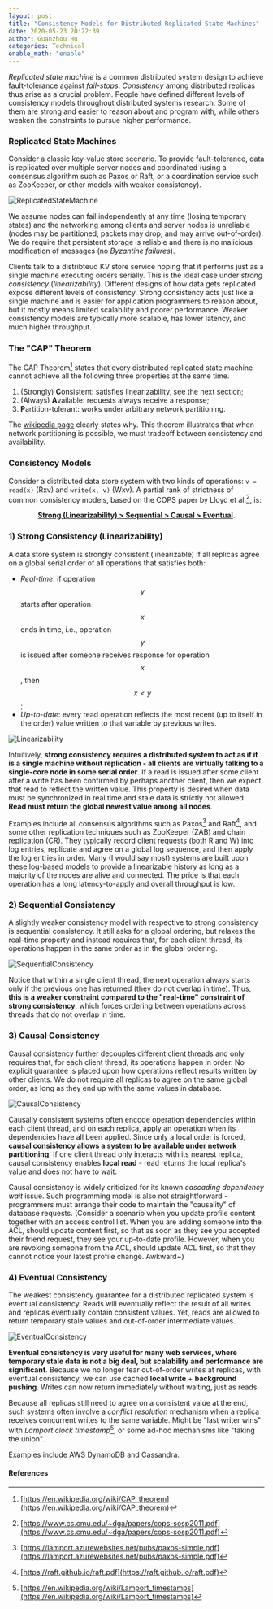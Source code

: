 ```yaml
---
layout: post
title: "Consistency Models for Distributed Replicated State Machines"
date: 2020-05-23 20:22:39
author: Guanzhou Hu
categories: Technical
enable_math: "enable"
---
```


*Replicated state machine* is a common distributed system design to achieve fault-tolerance against *fail-stops*. *Consistency* among distributed replicas thus arise as a crucial problem. People have defined different levels of consistency models throughout distributed systems research. Some of them are strong and easier to reason about and program with, while others weaken the constraints to pursue higher performance.

### Replicated State Machines

Consider a classic key-value store scenario. To provide fault-tolerance, data is replicated over multiple server nodes and coordinated (using a consensus algorithm such as Paxos or Raft, or a coordination service such as ZooKeeper, or other models with weaker consistency).

![ReplicatedStateMachine](/assets/img/replicated-state-machine.png)

We assume nodes can fail independently at any time (losing temporary states) and the networking among clients and server nodes is unreliable (nodes may be partitioned, packets may drop, and may arrive out-of-order). We do require that persistent storage is reliable and there is no malicious modification of messages (no *Byzantine failures*).

Clients talk to a distribteud KV store service hoping that it performs just as a single machine executing orders serially. This is the ideal case under *strong consistency* (*linearizability*). Different designs of how data gets replicated expose different levels of consistency. Strong consistency acts just like a single machine and is easier for application programmers to reason about, but it mostly means limited scalability and poorer performance. Weaker consistency models are typically more scalable, has lower latency, and much higher throughput.

### The "CAP" Theorem

The CAP Theorem[^1] states that every distributed replicated state machine cannot achieve all the following three properties at the same time.

1. (Strongly) **C**onsistent: satisfies linearizability, see the next section;
2. (Always) **A**vailable: requests always receive a response;
3. **P**artition-tolerant: works under arbitrary network partitioning.

The [wikipedia page](https://en.wikipedia.org/wiki/CAP_theorem) clearly states why. This theorem illustrates that when network partitioning is possible, we must tradeoff between consistency and availability.

### Consistency Models

Consider a distributed data store system with two kinds of operations: `v = read(x)` (Rxv) and `write(x, v)` (Wxv). A partial rank of strictness of common consistency models, based on the COPS paper by Lloyd et al.[^2], is:

<p style="text-align: center;"><b><u>Strong (Linearizability) > Sequential > Causal > Eventual</u></b>.</p>

### 1) Strong Consistency (Linearizability)

A data store system is strongly consistent (linearizable) if all replicas agree on a global serial order of all operations that satisfies both:

- *Real-time*: if operation $$y$$ starts after operation $$x$$ ends in time, i.e., operation $$y$$ is issued after someone receives response for operation $$x$$, then $$x < y$$;
- *Up-to-date*: every read operation reflects the most recent (up to itself in the order) value written to that variable by previous writes.

![Linearizability](/assets/img/linearizability-demo.png)

Intuitively, **strong consistency requires a distributed system to act as if it is a single machine without replication - all clients are virtually talking to a single-core node in some serial order**. If a read is issued after some client after a write has been confirmed by perhaps another client, then we expect that read to reflect the written value. This property is desired when data must be synchronized in real time and stale data is strictly not allowed. **Read must return the global newest value among all nodes**.

Examples include all consensus algorithms such as Paxos[^3] and Raft[^4], and some other replication techniques such as ZooKeeper (ZAB) and chain replication (CR). They typically record client requests (both R and W) into log entries, replicate and agree on a global log sequence, and then apply the log entries in order. Many (I would say most) systems are built upon these log-based models to provide a linearizable history as long as a majority of the nodes are alive and connected. The price is that each operation has a long latency-to-apply and overall throughput is low.

### 2) Sequential Consistency

A slightly weaker consistency model with respective to strong consistency is sequential consistency. It still asks for a global ordering, but relaxes the real-time property and instead requires that, for each client thread, its operations happen in the same order as in the global ordering.

![SequentialConsistency](/assets/img/sequential-consistency-demo.png)

Notice that within a single client thread, the next operation always starts only if the previous one has returned (they do not overlap in time). Thus, **this is a weaker constraint compared to the "real-time" constraint of strong consistency**, which forces ordering between operations across threads that do not overlap in time.

### 3) Causal Consistency

Causal consistency further decouples different client threads and only requires that, for each client thread, its operations happen in order. No explicit guarantee is placed upon how operations reflect results written by other clients. We do not require all replicas to agree on the same global order, as long as they end up with the same values in database.

![CausalConsistency](/assets/img/causal-consistency-demo.png)

Causally consistent systems often encode operation dependencies within each client thread, and on each replica, apply an operation when its dependencies have all been applied. Since only a local order is forced, **causal consistency allows a system to be available under network partitioning**. If one client thread only interacts with its nearest replica, causal consistency enables **local read** - read returns the local replica's value and does not have to wait.

Causal consistency is widely criticized for its known *cascading dependency wait* issue. Such programming model is also not straightforward - programmers must arrange their code to maintain the "causality" of database requests. (Consider a scenario when you update profile content together with an access control list. When you are adding someone into the ACL, should update content first, so that as soon as they see you accepted their friend request, they see your up-to-date profile. However, when you are revoking someone from the ACL, should update ACL first, so that they cannot notice your latest profile change. Awkward~)

### 4) Eventual Consistency

The weakest consistency guarantee for a distributed replicated system is eventual consistency. Reads will eventually reflect the result of all writes and replicas eventually contain consistent values. Yet, reads are allowed to return temporary stale values and out-of-order intermediate values.

![EventualConsistency](/assets/img/eventual-consistency-demo.png)

**Eventual consistency is very useful for many web services, where temporary stale data is not a big deal, but scalability and performance are significant**. Because we no longer fear out-of-order writes at replicas, with eventual consistency, we can use cached **local write** + **background pushing**. Writes can now return immediately without waiting, just as reads.

Because all replicas still need to agree on a consistent value at the end, such systems often involve a *conflict resolution* mechanism when a replica receives concurrent writes to the same variable. Might be "last writer wins" with *Lamport clock timestamp*[^5], or some ad-hoc mechanisms like "taking the union".

Examples include AWS DynamoDB and Cassandra.

#### References

[^1]: [https://en.wikipedia.org/wiki/CAP_theorem](https://en.wikipedia.org/wiki/CAP_theorem)
[^2]: [https://www.cs.cmu.edu/~dga/papers/cops-sosp2011.pdf](https://www.cs.cmu.edu/~dga/papers/cops-sosp2011.pdf)
[^3]: [https://lamport.azurewebsites.net/pubs/paxos-simple.pdf](https://lamport.azurewebsites.net/pubs/paxos-simple.pdf)
[^4]: [https://raft.github.io/raft.pdf](https://raft.github.io/raft.pdf)
[^5]: [https://en.wikipedia.org/wiki/Lamport_timestamps](https://en.wikipedia.org/wiki/Lamport_timestamps)

